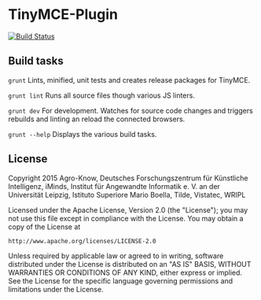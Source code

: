 # TinyMCE-Plugin

[![Build Status](https://travis-ci.org/vergissberlin/tinymce-freme.svg?branch=master)](https://travis-ci.org/vergissberlin/tinymce-freme)


## Build tasks

`grunt`
Lints, minified, unit tests and creates release packages for TinyMCE.

`grunt lint`
Runs all source files though various JS linters.

`grunt dev`
For development. Watches for source code changes and triggers rebuilds 
and linting an reload the connected browsers.

`grunt --help`
Displays the various build tasks.

## License

Copyright 2015  Agro-Know, Deutsches Forschungszentrum für Künstliche Intelligenz, iMinds, 
Institut für Angewandte Informatik e. V. an der Universität Leipzig, 
Istituto Superiore Mario Boella, Tilde, Vistatec, WRIPL

Licensed under the Apache License, Version 2.0 (the "License");
you may not use this file except in compliance with the License.
You may obtain a copy of the License at

    http://www.apache.org/licenses/LICENSE-2.0

Unless required by applicable law or agreed to in writing, software
distributed under the License is distributed on an "AS IS" BASIS,
WITHOUT WARRANTIES OR CONDITIONS OF ANY KIND, either express or implied.
See the License for the specific language governing permissions and
limitations under the License.
